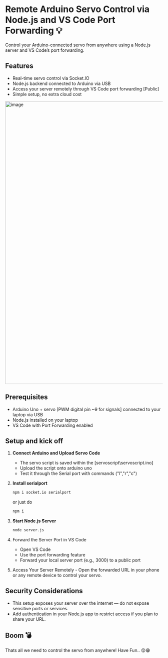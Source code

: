 # Remote Arduino Servo Control via Node.js and VS Code Port Forwarding 💡

Control your Arduino-connected servo from anywhere using a Node.js server and VS Code’s port forwarding.

## Features
- Real-time servo control via Socket.IO
- Node.js backend connected to Arduino via USB
- Access your server remotely through VS Code port forwarding [Public]
- Simple setup, no extra cloud cost

<img width="1600" height="900" alt="image" src="https://github.com/user-attachments/assets/e48bcfd3-640f-4bb2-9653-b35900298093" />

## Prerequisites
- Arduino Uno + servo [PWM digital pin ~9 for signals] connected to your laptop via USB
- Node.js installed on your laptop
- VS Code with Port Forwarding enabled

## Setup and kick off

1. **Connect Arduino and Upload Servo Code**
   - The servo script is saved within the [servoscript\servoscript.ino]
   - Upload the script onto arduino uno
   - Test it through the Serial port with commands ("l","r","c")
3. **Install serialport**  
   ```bash
   npm i socket.io serialport
   ```
   
   or just do
   
   ```bash
   npm i
   ```
5. **Start Node.js Server**  
   ```bash
   node server.js
   ```
6. Forward the Server Port in VS Code
   - Open VS Code
   - Use the port forwarding feature
   - Forward your local server port (e.g., 3000) to a public port
7. Access Your Server Remotely - Open the forwarded URL in your phone or any remote device to control your servo.

## Security Considerations
- This setup exposes your server over the internet — do not expose sensitive ports or services.
- Add authentication in your Node.js app to restrict access if you plan to share your URL.
  
## Boom 💣
Thats all we need to control the servo from anywhere! Have Fun.. 😜😁
